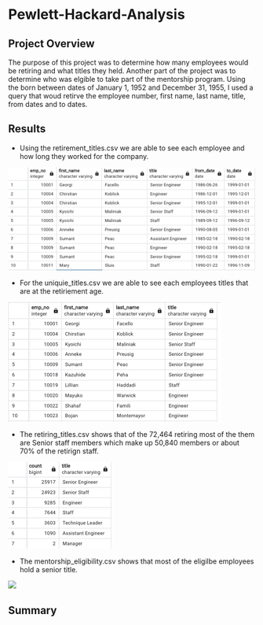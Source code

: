 # Pewlett-Hackard-Analysis

## Project Overview

The purpose of this project was to determine how many employees would be retiring and what titles they held. Another part of the project was to determine who was elgible to take part of the mentorship program. Using the born between dates of January 1, 1952 and December 31, 1955, I used a query that woud retirve the employee number, first name, last name, title, from dates and to dates. 

## Results

- Using the retirement_titles.csv we are able to see each employee and how long they worked for the company.

![](Data/retirement_titles.png)

- For the uniquie_titles.csv we are able to see each employees titles that are at the retiriement age.

![](Data/unique_titles.png)

- The retiring_titles.csv shows that of the 72,464 retiring most of the them are Senior staff members which make up 50,840 members or about 70% of the retirign staff.

![](Data/retiring_titles.png)

- The mentorship_eligibility.csv shows that most of the eligilbe employees hold a senior title. 

![](mentorship_eligibilty.png)

## Summary

